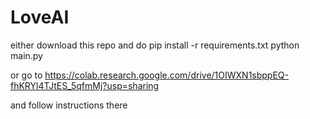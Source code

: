 # LoveAI

either download this repo and do 
pip install -r requirements.txt
python main.py


or go to
https://colab.research.google.com/drive/1OIWXN1sbppEQ-fhKRYl4TJtES_5qfmMj?usp=sharing

and follow instructions there